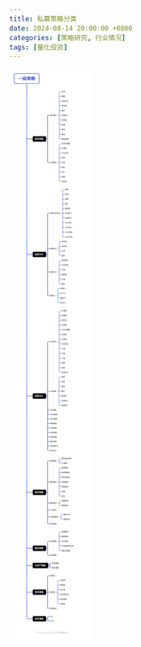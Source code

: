 ```yaml
---
title: 私募策略分类
date: 2024-08-14 20:00:00 +0800
categories: [策略研究, 行业情况]
tags: [量化投资]
---
```


![](/images/strategytype.jpg)
